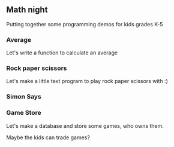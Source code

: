 ## Math night

Putting together some programming demos for kids grades K-5

### Average

Let's write a function to calculate an average

### Rock paper scissors

Let's make a little text program to play rock paper scissors with :)

### Simon Says

### Game Store

Let's make a database and store some games, who owns them.

Maybe the kids can trade games?
